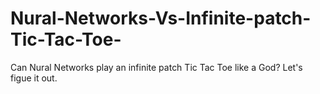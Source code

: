 # Nural-Networks-Vs-Infinite-patch-Tic-Tac-Toe-
Can Nural Networks play an infinite patch Tic Tac Toe like a God? Let's figue it out.
